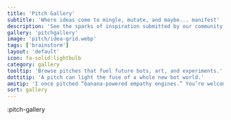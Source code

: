 ```yaml
---
title: 'Pitch Gallery'
subtitle: 'Where ideas come to mingle, mutate, and maybe... manifest'
description: 'See the sparks of inspiration submitted by our community.'
gallery: 'pitchgallery'
image: 'pitch/idea-grid.webp'
tags: ['brainstorm']
layout: 'default'
icon: fa-solid:lightbulb
category: gallery
tooltip: 'Browse pitches that fuel future bots, art, and experiments.'
dottitip: 'A pitch can light the fuse of a whole new bot world.'
amitip: 'I once pitched “banana-powered empathy engines.” You’re welcome.'
sort: gallery
---
```

:pitch-gallery
